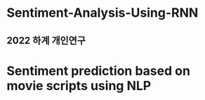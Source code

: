 # Sentiment-Analysis-Using-RNN
## 2022 하계 개인연구  
# Sentiment prediction based on movie scripts using NLP
